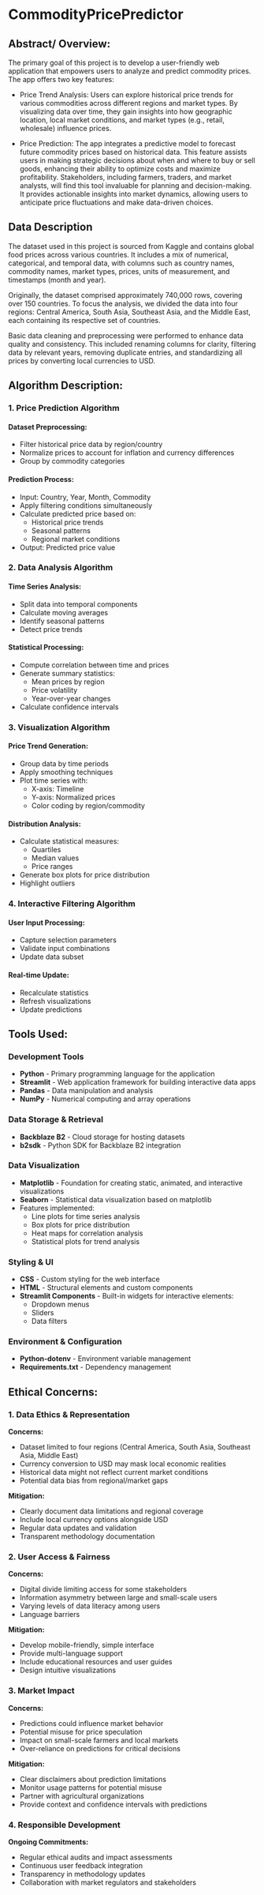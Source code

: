 # CommodityPricePredictor

## Abstract/ Overview:

The primary goal of this project is to develop a user-friendly web application that empowers users to analyze and predict commodity prices. 
The app offers two key features:

- Price Trend Analysis: Users can explore historical price trends for various commodities across different regions and market types. By visualizing data over time, they gain insights into how geographic location, local market conditions, and market types (e.g., retail, wholesale) influence prices.

- Price Prediction: The app integrates a predictive model to forecast future commodity prices based on historical data. This feature assists users in making strategic decisions about when and where to buy or sell goods, enhancing their ability to optimize costs and maximize profitability.
Stakeholders, including farmers, traders, and market analysts, will find this tool invaluable for planning and decision-making. It provides actionable insights into market dynamics, allowing users to anticipate price fluctuations and make data-driven choices.

## Data Description

The dataset used in this project is sourced from Kaggle and contains global food prices across various countries. It includes a mix of numerical, categorical, and temporal data, with columns such as country names, commodity names, market types, prices, units of measurement, and timestamps (month and year).

Originally, the dataset comprised approximately 740,000 rows, covering over 150 countries. To focus the analysis, we divided the data into four regions: Central America, South Asia, Southeast Asia, and the Middle East, each containing its respective set of countries.

Basic data cleaning and preprocessing were performed to enhance data quality and consistency. This included renaming columns for clarity, filtering data by relevant years, removing duplicate entries, and standardizing all prices by converting local currencies to USD. 

## Algorithm Description:

### 1. Price Prediction Algorithm

#### Dataset Preprocessing:
* Filter historical price data by region/country
* Normalize prices to account for inflation and currency differences
* Group by commodity categories

#### Prediction Process:
* Input: Country, Year, Month, Commodity
* Apply filtering conditions simultaneously
* Calculate predicted price based on:
  - Historical price trends
  - Seasonal patterns
  - Regional market conditions
* Output: Predicted price value

### 2. Data Analysis Algorithm

#### Time Series Analysis:
* Split data into temporal components
* Calculate moving averages
* Identify seasonal patterns
* Detect price trends

#### Statistical Processing:
* Compute correlation between time and prices
* Generate summary statistics:
  - Mean prices by region
  - Price volatility
  - Year-over-year changes
* Calculate confidence intervals

### 3. Visualization Algorithm

#### Price Trend Generation:
* Group data by time periods
* Apply smoothing techniques
* Plot time series with:
  - X-axis: Timeline
  - Y-axis: Normalized prices
  - Color coding by region/commodity

#### Distribution Analysis:
* Calculate statistical measures:
  - Quartiles
  - Median values
  - Price ranges
* Generate box plots for price distribution
* Highlight outliers

### 4. Interactive Filtering Algorithm

#### User Input Processing:
* Capture selection parameters
* Validate input combinations
* Update data subset

#### Real-time Update:
* Recalculate statistics
* Refresh visualizations
* Update predictions

## Tools Used:

### Development Tools
* **Python** - Primary programming language for the application
* **Streamlit** - Web application framework for building interactive data apps
* **Pandas** - Data manipulation and analysis
* **NumPy** - Numerical computing and array operations

### Data Storage & Retrieval
* **Backblaze B2** - Cloud storage for hosting datasets
* **b2sdk** - Python SDK for Backblaze B2 integration

### Data Visualization
* **Matplotlib** - Foundation for creating static, animated, and interactive visualizations
* **Seaborn** - Statistical data visualization based on matplotlib
* Features implemented:
  - Line plots for time series analysis
  - Box plots for price distribution
  - Heat maps for correlation analysis
  - Statistical plots for trend analysis

### Styling & UI
* **CSS** - Custom styling for the web interface
* **HTML** - Structural elements and custom components
* **Streamlit Components** - Built-in widgets for interactive elements:
  - Dropdown menus
  - Sliders
  - Data filters

### Environment & Configuration
* **Python-dotenv** - Environment variable management
* **Requirements.txt** - Dependency management

## Ethical Concerns:

### 1. Data Ethics & Representation
**Concerns:**
* Dataset limited to four regions (Central America, South Asia, Southeast Asia, Middle East)
* Currency conversion to USD may mask local economic realities
* Historical data might not reflect current market conditions
* Potential data bias from regional/market gaps

**Mitigation:**
* Clearly document data limitations and regional coverage
* Include local currency options alongside USD
* Regular data updates and validation
* Transparent methodology documentation

### 2. User Access & Fairness
**Concerns:**
* Digital divide limiting access for some stakeholders
* Information asymmetry between large and small-scale users
* Varying levels of data literacy among users
* Language barriers

**Mitigation:**
* Develop mobile-friendly, simple interface
* Provide multi-language support
* Include educational resources and user guides
* Design intuitive visualizations

### 3. Market Impact
**Concerns:**
* Predictions could influence market behavior
* Potential misuse for price speculation
* Impact on small-scale farmers and local markets
* Over-reliance on predictions for critical decisions

**Mitigation:**
* Clear disclaimers about prediction limitations
* Monitor usage patterns for potential misuse
* Partner with agricultural organizations
* Provide context and confidence intervals with predictions

### 4. Responsible Development
**Ongoing Commitments:**
* Regular ethical audits and impact assessments
* Continuous user feedback integration
* Transparency in methodology updates
* Collaboration with market regulators and stakeholders
